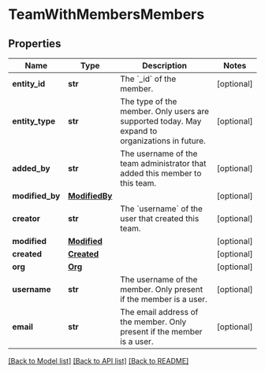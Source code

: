 # TeamWithMembersMembers

## Properties
Name | Type | Description | Notes
------------ | ------------- | ------------- | -------------
**entity_id** | **str** | The &#x60;_id&#x60; of the member. | [optional] 
**entity_type** | **str** | The type of the member. Only users are supported today. May expand to organizations in future. | [optional] 
**added_by** | **str** | The username of the team administrator that added this member to this team. | [optional] 
**modified_by** | [**ModifiedBy**](ModifiedBy.md) |  | [optional] 
**creator** | **str** | The &#x60;username&#x60; of the user that created this team. | [optional] 
**modified** | [**Modified**](Modified.md) |  | [optional] 
**created** | [**Created**](Created.md) |  | [optional] 
**org** | [**Org**](Org.md) |  | [optional] 
**username** | **str** | The username of the member.  Only present if the member is a user. | [optional] 
**email** | **str** | The email address of the member.  Only present if the member is a user. | [optional] 

[[Back to Model list]](../README.md#documentation-for-models) [[Back to API list]](../README.md#documentation-for-api-endpoints) [[Back to README]](../README.md)

